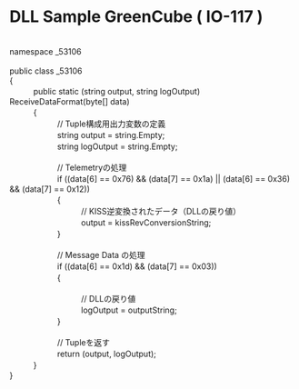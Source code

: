 # DLL Sample GreenCube ( IO-117 )
﻿<br>
namespace _53106<br>
<br>
public class _53106<br>
{<br>
　　　public static (string output, string logOutput) ReceiveDataFormat(byte[] data)<br>
　　　{<br>
　　　　　　// Tuple構成用出力変数の定義<br>
　　　　　　string output = string.Empty;<br>
　　　　　　string logOutput = string.Empty;<br>
<br>
　　　　　　// Telemetryの処理<br>
　　　　　　if ((data[6] == 0x76) && (data[7] == 0x1a) || (data[6] == 0x36) && (data[7] == 0x12))<br>
　　　　　　{<br>
　　　　　　　　　// KISS逆変換されたデータ（DLLの戻り値）<br>
　　　　　　　　　output = kissRevConversionString;<br>
　　　　　　}<br>
<br>
　　　　　　// Message Data の処理<br>
　　　　　　if ((data[6] == 0x1d) && (data[7] == 0x03))<br>
　　　　　　{<br>
<br>
　　　　　　　　　// DLLの戻り値<br>
　　　　　　　　　logOutput = outputString;<br>
　　　　　　}<br>
<br>
　　　　　　// Tupleを返す <br>
　　　　　　return (output, logOutput);<br>
　　　}<br>
}<br>
